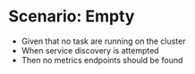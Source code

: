 # Scenario: Empty

- Given that no task are running on the cluster
- When service discovery is attempted
- Then no metrics endpoints should be found
